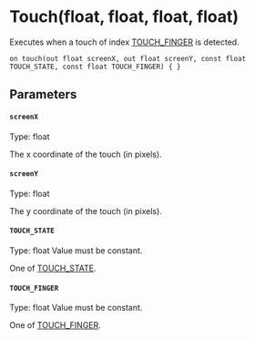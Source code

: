# Touch(float, float, float, float)

Executes when a touch of index [TOUCH_FINGER](#TOUCHFINGER) is detected.

```
on touch(out float screenX, out float screenY, const float TOUCH_STATE, const float TOUCH_FINGER) { }
```

## Parameters

#### `screenX`
Type: float

The x coordinate of the touch (in pixels).

#### `screenY`
Type: float

The y coordinate of the touch (in pixels).

#### `TOUCH_STATE`
Type: float
Value must be constant.


One of [TOUCH_STATE](/MdDocs/Constants/TOUCH_STATE.md).

#### `TOUCH_FINGER`
Type: float
Value must be constant.


One of [TOUCH_FINGER](/MdDocs/Constants/TOUCH_FINGER.md).

